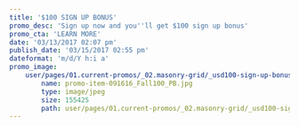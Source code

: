 ```yaml
---
title: '$100 SIGN UP BONUS'
promo_desc: 'Sign up now and you''ll get $100 sign up bonus'
promo_cta: 'LEARN MORE'
date: '03/13/2017 02:07 pm'
publish_date: '03/15/2017 02:55 pm'
dateformat: 'm/d/Y h:i a'
promo_image:
    user/pages/01.current-promos/_02.masonry-grid/_usd100-sign-up-bonus/promo-item-091616_Fall100_PB.jpg:
        name: promo-item-091616_Fall100_PB.jpg
        type: image/jpeg
        size: 155425
        path: user/pages/01.current-promos/_02.masonry-grid/_usd100-sign-up-bonus/promo-item-091616_Fall100_PB.jpg
---
```


			
			